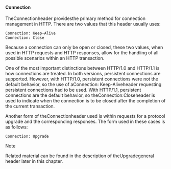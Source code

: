 #### Connection

TheConnectionheader providesthe primary method for connection management in HTTP. There are two values that this header usually uses:

```
Connection: Keep-Alive 
Connection: Close 
```

Because a connection can only be open or closed, these two values, when used in HTTP requests and HTTP responses, allow for the handling of all possible scenarios within an HTTP transaction.

One of the most important distinctions between HTTP/1.0 and HTTP/1.1 is how connections are treated. In both versions, persistent connections are supported. However, with HTTP/1.0, persistent connections were not the default behavior, so the use of aConnection: Keep-Aliveheader requesting persistent connections had to be used. With HTTP/1.1, persistent connections are the default behavior, so theConnection:Closeheader is used to indicate when the connection is to be closed after the completion of the current transaction.

Another form of theConnectionheader used is within requests for a protocol upgrade and the corresponding responses. The form used in these cases is as follows:

```
Connection: Upgrade 
```

Note

Related material can be found in the description of theUpgradegeneral header later in this chapter.

